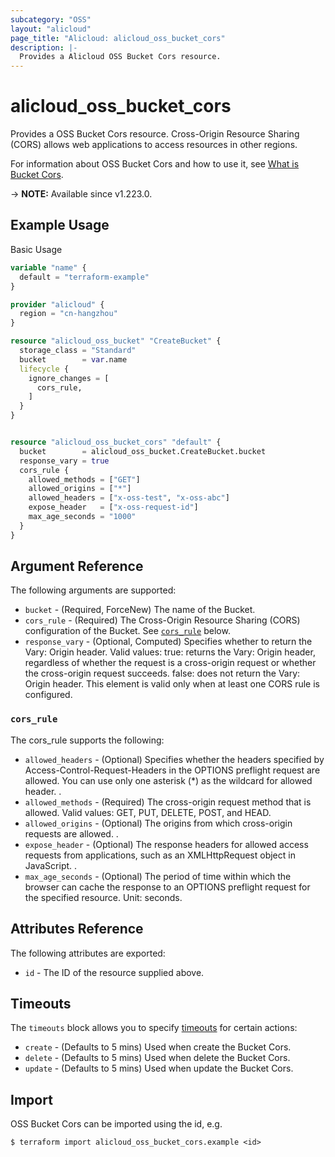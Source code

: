 ```yaml
---
subcategory: "OSS"
layout: "alicloud"
page_title: "Alicloud: alicloud_oss_bucket_cors"
description: |-
  Provides a Alicloud OSS Bucket Cors resource.
---
```


# alicloud_oss_bucket_cors

Provides a OSS Bucket Cors resource. Cross-Origin Resource Sharing (CORS) allows web applications to access resources in other regions.

For information about OSS Bucket Cors and how to use it, see [What is Bucket Cors](https://www.alibabacloud.com/help/en/).

-> **NOTE:** Available since v1.223.0.

## Example Usage

Basic Usage

```terraform
variable "name" {
  default = "terraform-example"
}

provider "alicloud" {
  region = "cn-hangzhou"
}

resource "alicloud_oss_bucket" "CreateBucket" {
  storage_class = "Standard"
  bucket        = var.name
  lifecycle {
    ignore_changes = [
      cors_rule,
    ]
  }
}


resource "alicloud_oss_bucket_cors" "default" {
  bucket        = alicloud_oss_bucket.CreateBucket.bucket
  response_vary = true
  cors_rule {
    allowed_methods = ["GET"]
    allowed_origins = ["*"]
    allowed_headers = ["x-oss-test", "x-oss-abc"]
    expose_header   = ["x-oss-request-id"]
    max_age_seconds = "1000"
  }
}
```

## Argument Reference

The following arguments are supported:
* `bucket` - (Required, ForceNew) The name of the Bucket.
* `cors_rule` - (Required) The Cross-Origin Resource Sharing (CORS) configuration of the Bucket. See [`cors_rule`](#cors_rule) below.
* `response_vary` - (Optional, Computed) Specifies whether to return the Vary: Origin header. Valid values: true: returns the Vary: Origin header, regardless of whether the request is a cross-origin request or whether the cross-origin request succeeds. false: does not return the Vary: Origin header. This element is valid only when at least one CORS rule is configured.

### `cors_rule`

The cors_rule supports the following:
* `allowed_headers` - (Optional) Specifies whether the headers specified by Access-Control-Request-Headers in the OPTIONS preflight request are allowed. You can use only one asterisk (*) as the wildcard for allowed header. .
* `allowed_methods` - (Required) The cross-origin request method that is allowed. Valid values: GET, PUT, DELETE, POST, and HEAD.
* `allowed_origins` - (Optional) The origins from which cross-origin requests are allowed. .
* `expose_header` - (Optional) The response headers for allowed access requests from applications, such as an XMLHttpRequest object in JavaScript. .
* `max_age_seconds` - (Optional) The period of time within which the browser can cache the response to an OPTIONS preflight request for the specified resource. Unit: seconds.

## Attributes Reference

The following attributes are exported:
* `id` - The ID of the resource supplied above.

## Timeouts

The `timeouts` block allows you to specify [timeouts](https://www.terraform.io/docs/configuration-0-11/resources.html#timeouts) for certain actions:
* `create` - (Defaults to 5 mins) Used when create the Bucket Cors.
* `delete` - (Defaults to 5 mins) Used when delete the Bucket Cors.
* `update` - (Defaults to 5 mins) Used when update the Bucket Cors.

## Import

OSS Bucket Cors can be imported using the id, e.g.

```shell
$ terraform import alicloud_oss_bucket_cors.example <id>
```